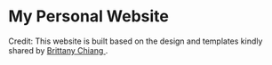 # My Personal Website

Credit: This website is built based on the design and templates kindly shared by [Brittany Chiang
](bchiang7.github.io).
